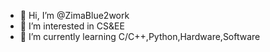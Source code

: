 - 👋 Hi, I’m @ZimaBlue2work
- 👀 I’m interested in CS&EE
- 🌱 I’m currently learning C/C++,Python,Hardware,Software

<!---
ZimaBlue2work/ZimaBlue2work is a ✨ special ✨ repository because its `README.md` (this file) appears on your GitHub profile.
You can click the Preview link to take a look at your changes.
--->
